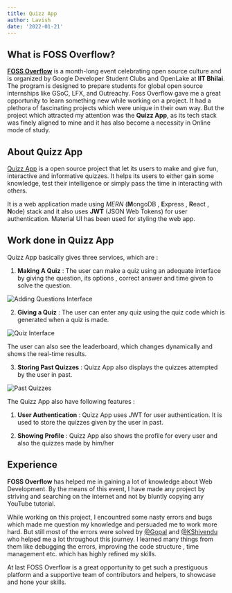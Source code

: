 ```yaml
---
title: Quizz App
author: Lavish
date: '2022-01-21'
---
```


## What is FOSS Overflow?

[**FOSS Overflow**](https://fossoverflow.dev/) is a month-long event celebrating open source culture and is organized by Google Developer Student Clubs and OpenLake at **IIT Bhilai**. The program is designed to prepare students for global open source internships like GSoC, LFX, and Outreachy. Foss Overflow gave me a great opportunity to learn something new while working on a project. It had a plethora of fascinating projects which were unique in their own way. But the project which attracted my attention was the **Quizz App**, as its tech stack was finely aligned to mine and it has also become a necessity in Online mode of study.

## About Quizz App

[Quizz App](https://github.com/OpenLake/quiz-app) is a open source project that let its users to make and give fun, interactive and informative quizzes. It helps its users to either gain some knowledge, test their intelligence or simply pass the time in interacting with others.

It is a web application made using *MERN* (**M**ongoDB , **E**xpress , **R**eact , **N**ode) stack and it also uses **JWT** (JSON Web Tokens) for user authentication. Material UI has been used for styling the web app.


## Work done in Quizz App

Quizz App basically gives three services, which are :

1. **Making A Quiz** : The user can make a quiz using an adequate interface by giving the question, its options , correct answer and time given to solve the question.

![Adding Questions Interface](https://github.com/lavish123409/FOSS-Overflow/blob/dev/content/blog/QuizzAppBlog/addingQuestionInterface.png 'Adding Quiz Interface')

2. **Giving a Quiz** : The user can enter any quiz using the quiz code which is generated when a quiz is made.

![Quiz Interface](https://github.com/lavish123409/FOSS-Overflow/blob/dev/content/blog/QuizzAppBlog/quizInterface.png 'Quiz Interface')

The user can also see the leaderboard, which changes dynamically and shows the real-time results.

3. **Storing Past Quizzes** : Quizz App also displays the quizzes attempted by the user in past.

![Past Quizzes](https://github.com/lavish123409/FOSS-Overflow/blob/dev/content/blog/QuizzAppBlog/homePage.png 'Past Quizzes')

The Quizz App also have following features :

1. **User Authentication** : Quizz App uses JWT for user authentication. It is used to store the quizzes given by the user in past.

2. **Showing Profile** : Quizz App also shows the profile for every user and also the quizzes made by him/her


## Experience

**FOSS Overflow** has helped me in gaining a lot of knowledge about Web Development. By the means of this event, I have made any project by striving and searching on the internet and not by bluntly copying any YouTube tutorial.

While working on this project, I encountred some nasty errors and bugs which made me question my knowledge and persuaded me to work more hard. But still most of the errors were solved by [@Gopal](https://github.com/Gopal-Dahale) and [@KShivendu](https://github.com/KShivendu) who helped me a lot throughout this journey. I learned many things from them like debugging the errors, improving the code structure , time management etc. which has highly refined my skills.

At last FOSS Overflow is a great opportunity to get such a prestiguous platform and a supportive team of contributors and helpers, to showcase and hone your skills.
